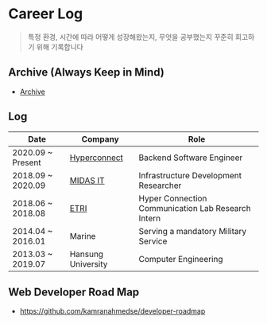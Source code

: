# Career Log

> 특정 환경, 시간에 따라 어떻게 성장해왔는지, 무엇을 공부했는지 꾸준히 회고하기 위해 기록합니다

## Archive (Always Keep in Mind)

* [Archive](/content/archive.md)

## Log

| Date  | Company | Role |
|---|---|---|
| 2020.09 ~ Present  | [Hyperconnect](https://github.com/wnsgml972/hyperconnect_log)  | Backend Software Engineer |
| 2018.09 ~ 2020.09  | [MIDAS IT](https://github.com/wnsgml972/midas_log)  | Infrastructure Development Researcher |
| 2018.06 ~ 2018.08  | [ETRI](https://www.slideshare.net/JUNHEEKIM27/etri-retrospect)  | Hyper Connection Communication Lab Research Intern |
| 2014.04 ~ 2016.01  | Marine  | Serving a mandatory Military Service |
| 2013.03 ~ 2019.07  | Hansung University  | Computer Engineering |

<!--   vscode://vscode.github-authentication/did-authenticate?windowid=1&code=af5d9135054adcae7c33&state=5599973b-a7b1-4872-b812-c5a48fab573a -->

## Web Developer Road Map

* <https://github.com/kamranahmedse/developer-roadmap>
